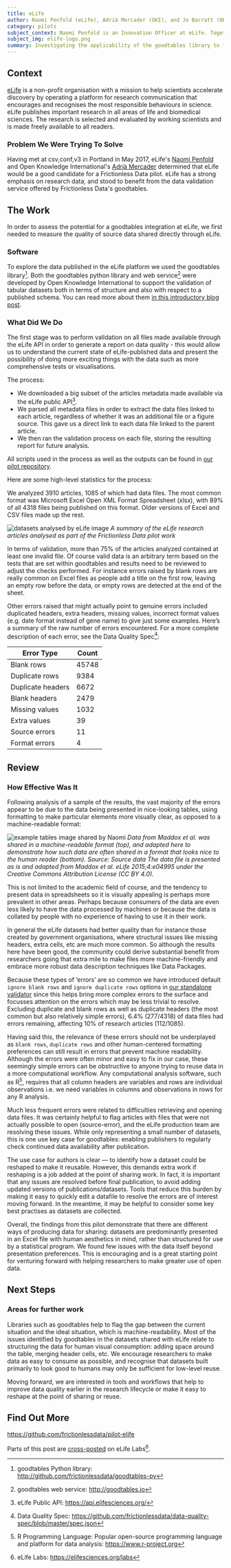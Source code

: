 ```yaml
---
title: eLife
author: Naomi Penfold (eLife), Adrià Mercader (OKI), and Jo Barratt (OKI)
category: pilots
subject_context: Naomi Penfold is an Innovation Officer at eLife. Together, we explored use of goodtables library to validate all scientific research datasets hosted by eLife and make a case for open data reuse in the field of Life and BioMedical sciences.
subject_img: elife-logo.png
summary: Investigating the applicability of the goodtables library to facilitate data validation in the field of Life and Biomedical Sciences and make a case for the reusability of data shared with eLife as additional or supporting files.
---
```


## Context

[eLife](https://elifesciences.org/) is a non-profit organisation with a mission  to help scientists accelerate discovery by operating a platform for research communication that encourages and recognises the most responsible behaviours in science. eLife publishes important research in all areas of life and biomedical sciences. The research is selected and evaluated by working scientists and is made freely available to all readers.

### Problem We Were Trying To Solve

Having met at csv,conf,v3 in Portland in May 2017, eLife's [Naomi Penfold](https://www.youtube.com/watch?v=YYWNSWNq-do&list=PLg5zZXwt2ZW5UIz13oI56vfZjF6mvpIXN&index=27) and Open Knowledge International's [Adrià Mercader](https://www.youtube.com/watch?v=Gk2F4hncAgY&index=35&list=PLg5zZXwt2ZW5UIz13oI56vfZjF6mvpIXN) determined that eLife would be a good candidate for a Frictionless Data pilot. eLife has a strong emphasis on research data, and stood to benefit from the data validation service offered by Frictionless Data's goodtables.


## The Work
In order to assess the potential for a goodtables integration at eLife, we first needed to measure the quality of source data shared directly through eLife.

### Software
 To explore the data published in the eLife platform we used the goodtables library[^gt-py]. Both the goodtables python library and web service[^gtweb] were developed by Open Knowledge International to support the validation of tabular datasets both in terms of structure and also with respect to a published schema. You can read more about them [in this introductory blog post](http://okfnlabs.org/blog/2015/02/20/introducing-goodtables.html).

### What Did We Do

The first stage was to perform validation on all files made available through the eLife API in order to generate a report on data quality - this would allow us to understand the current state of eLife-published data and present the possibility of doing more exciting things with the data such as more comprehensive tests or visualisations.

The process:

* We downloaded a big subset of the articles metadata made available via the eLife public API[^eLife-api].
* We parsed all metadata files in order to extract the data files linked to each article, regardless of whether it was an additional file or a figure source. This gave us a direct link to each data file linked to the parent article.
* We then ran the validation process on each file, storing the resulting report for future analysis.

All scripts used in the process as well as the outputs can be found in [our pilot repository](https://github.com/frictionlessdata/pilot-elife).

Here are some high-level statistics for the process:

We analyzed 3910 articles, 1085 of which had data files. The most common format was Microsoft Excel Open XML Format Spreadsheet (xlsx), with 89% of all 4318 files being published on this format. Older versions of Excel and CSV files made up the rest.

![datasets analysed by eLife image](elife1.png) *A summary of the eLife research articles analysed as part of the Frictionless Data pilot work*

In terms of  validation, more than 75% of the articles analyzed contained at least one invalid file. Of course valid data is an arbitrary term based on the tests that are set within goodtables and results need to be reviewed to adjust  the checks performed. For instance errors raised by blank rows are really common on Excel files as people add a title on the first row, leaving an empty row before the data, or empty rows are detected at the end of the sheet.

Other errors raised that might actually point to genuine errors included duplicated headers, extra headers, missing values,  incorrect format values (e.g. date format instead of gene name) to give just some examples. Here’s a summary of the raw number of errors encountered. For a more complete description of each error, see the Data Quality Spec[^dq-spec]:

| Error Type        | Count |
|-------------------|-------|
| Blank rows        | 45748 |
| Duplicate rows    | 9384  |
| Duplicate headers | 6672  |
| Blank headers     | 2479  |
| Missing values    | 1032  |
| Extra values      | 39    |
| Source errors     | 11    |
| Format errors     | 4     |

## Review
### How Effective Was It
Following analysis of a sample of the results, the vast majority of the errors appear to be due to the data being presented in nice-looking tables, using formatting to make particular elements more visually clear, as opposed to a machine-readable format:

![example tables image shared by Naomi](elife3.png) *Data from Maddox et al. was shared in a machine-readable format (top), and adapted here to demonstrate how such data are often shared in a format that looks nice to the human reader (bottom).
Source: Source data
The data file is presented as is and adapted from Maddox et al. eLife 2015;4:e04995 under the Creative Commons Attribution License (CC BY 4.0).*

This is not limited to the academic field of course, and the tendency to present data in spreadsheets so it is visually appealing is perhaps more prevalent in other areas. Perhaps because consumers of the data are even less likely to have the data processed by machines or because the data is collated by people with no experience of having to use it in their work.

In general the eLife datasets had better quality than for instance those created by government organisations, where structural issues like missing headers, extra cells, etc are much more common. So although the results here have been good, the community could derive substantial benefit from researchers going that extra mile to make files more machine-friendly and embrace more robust data description techniques like Data Packages.

Because these types of ‘errors’ are so common we have introduced default `ignore blank rows` and `ignore duplicate rows` options in [our standalone validator](https://try.goodtables.io) since this helps bring more complex errors to the surface and focusses attention on the errors which may be less trivial to resolve. Excluding duplicate and blank rows as well as duplicate headers (the most common but also relatively simple errors), 6.4% (277/4318) of data files had errors remaining, affecting 10% of research articles (112/1085).

Having said this, the relevance of these errors should not be underplayed as `blank rows`, `duplicate rows` and other human-centered formatting preferences can still result in errors that prevent machine readability. Although the errors were often minor and easy to fix in our case, these seemingly simple errors can be obstructive to anyone trying to reuse data in a more computational workflow. Any computational analysis software, such as R[^rlang], requires that all column headers are variables and rows are individual observations i.e. we need variables in columns and observations in rows for any R analysis.

Much less frequent errors were related to difficulties retrieving and opening data files. It was certainly helpful to flag articles with files that were not actually possible to open (source-error), and the eLife production team are resolving these issues. While only representing a small number of datasets, this is one use key case for goodtables: enabling publishers to regularly check continued data availability after publication.

The use case for authors is clear — to identify how a dataset could be reshaped to make it reusable. However, this demands extra work if reshaping is a job added at the point of sharing work. In fact, it is important that any issues are resolved before final publication, to avoid adding updated versions of publications/datasets. Tools that reduce this burden by making it easy to quickly edit a datafile to resolve the errors are of interest moving forward. In the meantime, it may be helpful to consider some key best practises as datasets are collected.

Overall, the findings from this pilot demonstrate that there are different ways of producing data for sharing: datasets are predominantly presented in an Excel file with human aesthetics in mind, rather than structured for use by a statistical program. We found few issues with the data itself beyond presentation preferences. This is encouraging and is a great starting point for venturing forward with helping researchers to make greater use of open data.

## Next Steps
### Areas for further work

Libraries such as goodtables help to flag the gap between the current situation and the ideal situation, which is machine-readability. Most of the issues identified by goodtables in the datasets shared with eLife relate to structuring the data for human visual consumption: adding space around the table, merging header cells, etc. We encourage researchers to make data as easy to consume as possible, and recognise that datasets built primarily to look good to humans may only be sufficient for low-level reuse.

Moving forward, we are interested in tools and workflows that help to improve data quality earlier in the research lifecycle or make it easy to reshape at the point of sharing or reuse.

## Find Out More
https://github.com/frictionlessdata/pilot-elife

Parts of this post are [cross-posted](https://elifesciences.org/labs/b6de9fb0/data-reusability-a-pilot-with-goodtables) on eLife Labs[^elifelabs].

[^pasquetto]: Irene V. Pasquetto , Bernadette M. Randles, and Christine L. Borgman, On the Reuse of Scientific Data: <https://datascience.codata.org/articles/10.5334/dsj-2017-008/>
[^gtweb]: goodtables web service: <http://goodtables.io>
[^gt-py]: goodtables Python library: <http://github.com/frictionlessdata/goodtables-py>
[^csv]: csv,conf,v3: <http://csvconf.com>
[^eLife-api]: eLife Public API: <https://api.elifesciences.org/>
[^elife-repo]: eLife Frictionless Data pilot repository on Github: <https://github.com/frictionlessdata/pilot-elife>
[^dq-spec]: Data Quality Spec: <https://github.com/frictionlessdata/data-quality-spec/blob/master/spec.json>
[^rlang]: R Programming Language: Popular open-source programming language and platform for data analysis: <https://www.r-project.org>
[^elifelabs]: eLife Labs: <https://elifesciences.org/labs>
